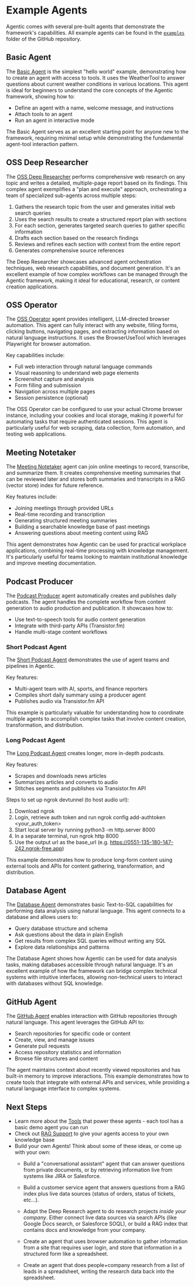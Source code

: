 # Example Agents

Agentic comes with several pre-built agents that demonstrate the framework's capabilities. All example agents can be found in the [`examples`](https://github.com/supercog-ai/agentic/tree/main/examples) folder of the GitHub repository.

## Basic Agent

The [Basic Agent](https://github.com/supercog-ai/agentic/blob/main/examples/basic_agent.py) is the simplest "hello world" example, demonstrating how to create an agent with access to tools. It uses the WeatherTool to answer questions about current weather conditions in various locations. This agent is ideal for beginners to understand the core concepts of the Agentic framework, showing how to:

- Define an agent with a name, welcome message, and instructions
- Attach tools to an agent
- Run an agent in interactive mode

The Basic Agent serves as an excellent starting point for anyone new to the framework, requiring minimal setup while demonstrating the fundamental agent-tool interaction pattern.

## OSS Deep Researcher

The [OSS Deep Researcher](https://github.com/supercog-ai/agentic/tree/main/examples/deep_research) performs comprehensive web research on any topic and writes a detailed, multiple-page report based on its findings. This complex agent exemplifies a "plan and execute" approach, orchestrating a team of specialized sub-agents across multiple steps:

1. Gathers the research topic from the user and generates initial web search queries
2. Uses the search results to create a structured report plan with sections
3. For each section, generates targeted search queries to gather specific information
4. Drafts each section based on the research findings
5. Reviews and refines each section with context from the entire report
6. Generates comprehensive source references

The Deep Researcher showcases advanced agent orchestration techniques, web research capabilities, and document generation. It's an excellent example of how complex workflows can be managed through the Agentic framework, making it ideal for educational, research, or content creation applications.

## OSS Operator

The [OSS Operator](https://github.com/supercog-ai/agentic/blob/main/examples/oss_operator.py) agent provides intelligent, LLM-directed browser automation. This agent can fully interact with any website, filling forms, clicking buttons, navigating pages, and extracting information based on natural language instructions. It uses the BrowserUseTool which leverages Playwright for browser automation.

Key capabilities include:

- Full web interaction through natural language commands
- Visual reasoning to understand web page elements
- Screenshot capture and analysis
- Form filling and submission
- Navigation across multiple pages
- Session persistence (optional)

The OSS Operator can be configured to use your actual Chrome browser instance, including your cookies and local storage, making it powerful for automating tasks that require authenticated sessions. This agent is particularly useful for web scraping, data collection, form automation, and testing web applications.

## Meeting Notetaker

The [Meeting Notetaker](https://github.com/supercog-ai/agentic/blob/main/examples/meeting_notetaker.py) agent can join online meetings to record, transcribe, and summarize them. It creates comprehensive meeting summaries that can be reviewed later and stores both summaries and transcripts in a RAG (vector store) index for future reference.

Key features include:

- Joining meetings through provided URLs
- Real-time recording and transcription
- Generating structured meeting summaries
- Building a searchable knowledge base of past meetings
- Answering questions about meeting content using RAG

This agent demonstrates how Agentic can be used for practical workplace applications, combining real-time processing with knowledge management. It's particularly useful for teams looking to maintain institutional knowledge and improve meeting documentation.

## Podcast Producer

The [Podcast Producer](https://github.com/supercog-ai/agentic/blob/main/examples/podcast) agent automatically creates and publishes daily podcasts. The agent handles the complete workflow from content generation to audio production and publication. It showcases how to:
- Use text-to-speech tools for audio content generation
- Integrate with third-party APIs (Transistor.fm)
- Handle multi-stage content workflows


### Short Podcast Agent
The [Short Podcast Agent](https://github.com/supercog-ai/agentic/blob/main/examples/podcast/podcast_short.py) demonstrates the use of agent teams and pipelines in Agentic.

Key features:
- Multi-agent team with AI, sports, and finance reporters
- Compiles short daily summary using a producer agent
- Publishes audio via Transistor.fm API

This example is particularly valuable for understanding how to coordinate multiple agents to accomplish complex tasks that involve content creation, transformation, and distribution.

### Long Podcast Agent
The [Long Podcast Agent](https://github.com/supercog-ai/agentic/blob/main/examples/podcast/podcast_long.py) creates longer, more in-depth podcasts.

Key features:
- Scrapes and downloads news articles
- Summarizes articles and converts to audio
- Stitches segments and publishes via Transistor.fm API

Steps to set up ngrok devtunnel (to host audio url):
1. Download ngrok
2. Login, retrieve auth token and run ngrok config add-authtoken <your_auth_token>
3. Start local server by running python3 -m http.server 8000
4. In a separate terminal, run ngrok http 8000
5. Use the output url as the base_url (e.g. https://0551-135-180-147-242.ngrok-free.app)

This example demonstrates how to produce long-form content using external tools and APIs for content gathering, transformation, and distribution.

## Database Agent

The [Database Agent](https://github.com/supercog-ai/agentic/blob/main/examples/database/database_agent.py) demonstrates basic Text-to-SQL capabilities for performing data analysis using natural language. This agent connects to a database and allows users to:

- Query database structure and schema
- Ask questions about the data in plain English
- Get results from complex SQL queries without writing any SQL
- Explore data relationships and patterns

The Database Agent shows how Agentic can be used for data analysis tasks, making databases accessible through natural language. It's an excellent example of how the framework can bridge complex technical systems with intuitive interfaces, allowing non-technical users to interact with databases without SQL knowledge.



## GitHub Agent

The [GitHub Agent](https://github.com/supercog-ai/agentic/blob/main/examples/github.py) enables interaction with GitHub repositories through natural language. This agent leverages the GitHub API to:

- Search repositories for specific code or content
- Create, view, and manage issues
- Generate pull requests
- Access repository statistics and information
- Browse file structures and content

The agent maintains context about recently viewed repositories and has built-in memory to improve interactions. This example demonstrates how to create tools that integrate with external APIs and services, while providing a natural language interface to complex systems.

## Next Steps

- Learn more about the [Tools](./tools//tool-library/index.md) that power these agents - each tool has a basic demo agent you can run
- Check out [RAG Support](./rag-support.md) to give your agents access to your own knowledge base
- Build your own Agents! Think about some of these ideas, or come up with your own:
    - Build a "conversational assistant" agent that can answer questions from private documents,
    or by retrieving information live from systems like JIRA or Salesforce.

    - Build a customer service agent that answers questions from a RAG index plus live data sources 
    (status of orders, status of tickets, etc...).

    - Adapt the Deep Research agent to do research projects _inside your company_. Either connect
    live data sources via search APIs (like Google Docs search, or Salesforce SOQL), or build a 
    RAG index that contains docs and knowledge from your company.

    - Create an agent that uses browser automation to gather information from a site that requires
    user login, and store that information in a structured form like a spreadsheet.

    - Create an agent that does people+company research from a list of leads in a spreadsheet,
    writing the research data back into the spreadsheet.

